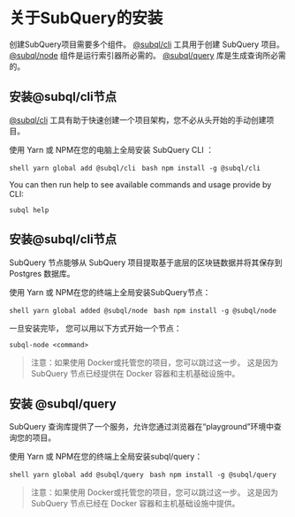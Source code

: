 # 关于SubQuery的安装

创建SubQuery项目需要多个组件。 [@subql/cli](https://github.com/subquery/subql/tree/docs-new-section/packages/cli) 工具用于创建 SubQuery 项目。 [@subql/node](https://github.com/subquery/subql/tree/docs-new-section/packages/node) 组件是运行索引器所必需的。 [@subql/query](https://github.com/subquery/subql/tree/docs-new-section/packages/query) 库是生成查询所必需的。

## 安装@subql/cli节点

[@subql/cli](https://github.com/subquery/subql/tree/docs-new-section/packages/cli) 工具有助于快速创建一个项目架构，您不必从头开始的手动创建项目。

使用 Yarn 或 NPM在您的电脑上全局安装 SubQuery CLI ：

<CodeGroup> <CodeGroupItem title="YARN" active> ```shell yarn global add @subql/cli ``` </CodeGroupItem>
<CodeGroupItem title="NPM"> ```bash npm install -g @subql/cli ``` </CodeGroupItem> </CodeGroup>

You can then run help to see available commands and usage provide by CLI:

```shell
subql help
```
## 安装@subql/cli节点

SubQuery 节点能够从 SubQuery 项目提取基于底层的区块链数据并将其保存到 Postgres 数据库。

使用 Yarn 或 NPM在您的终端上全局安装SubQuery节点：

<CodeGroup> <CodeGroupItem title="YARN" active> ```shell yarn global added @subql/node ``` </CodeGroupItem>
<CodeGroupItem title="NPM"> ```bash npm install -g @subql/node ``` </CodeGroupItem> </CodeGroup>

一旦安装完毕， 您可以用以下方式开始一个节点：

```shell
subql-node <command>
```
> 注意：如果使用 Docker或托管您的项目，您可以跳过这一步。 这是因为SubQuery 节点已经提供在 Docker 容器和主机基础设施中。

## 安装 @subql/query

SubQuery 查询库提供了一个服务，允许您通过浏览器在“playground”环境中查询您的项目。

使用 Yarn 或 NPM在您的终端上全局安装subql/query：

<CodeGroup> <CodeGroupItem title="YARN" active> ```shell yarn global add @subql/query ``` </CodeGroupItem>
<CodeGroupItem title="NPM"> ```bash npm install -g @subql/query ``` </CodeGroupItem> </CodeGroup>

> 注意：如果使用 Docker或托管您的项目，您可以跳过这一步。 这是因为SubQuery 节点已经在 Docker 容器和主机基础设施中提供。 